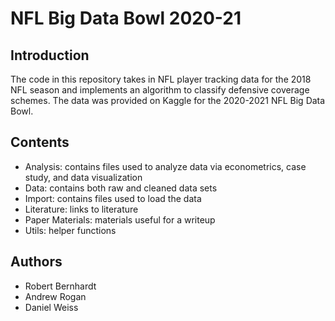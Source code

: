 # NFL Big Data Bowl 2020-21  

## Introduction
The code in this repository takes in NFL player tracking data for the 2018 NFL season and implements an algorithm to
classify defensive coverage schemes. The data was provided on Kaggle for the 2020-2021 NFL Big Data Bowl.

## Contents

* Analysis: contains files used to analyze data via econometrics, case study, and data visualization  
* Data: contains both raw and cleaned data sets 
* Import: contains files used to load the data
* Literature: links to literature
* Paper Materials: materials useful for a writeup
* Utils: helper functions

## Authors
* Robert Bernhardt
* Andrew Rogan
* Daniel Weiss  

